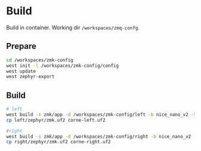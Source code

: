 # Build
Build in container. Working dir `/workspaces/zmq-confg`.

## Prepare
```bash
cd /workspaces/zmk-config
west init -l /workspaces/zmk-config/config
west update
west zephyr-export
```

## Build
```bash
# left
west build -s zmk/app -d /workspaces/zmk-config/left -b nice_nano_v2 -S "studio-rpc-usb-uart" -- -DZMK_CONFIG=/workspaces/zmk-config/config -DSHIELD="corne_left nice_view_adapter nice_view"
cp left/zephyr/zmk.uf2 corne-left.uf2

#right
west build -s zmk/app -d /workspaces/zmk-config/right -b nice_nano_v2 -- -DZMK_CONFIG=/workspaces/zmk-config/config -DSHIELD="corne_right nice_view_adapter nice_view"
cp right/zephyr/zmk.uf2 corne-right.uf2
```
